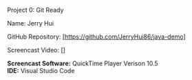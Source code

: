 Project 0: Git Ready

Name: Jerry Hui  

GitHub Repository: [https://github.com/JerryHui86/java-demo]

Screencast Video: []  

**Screencast Software:** QuickTime Player Verison 10.5  
**IDE:** Visual Studio Code  
